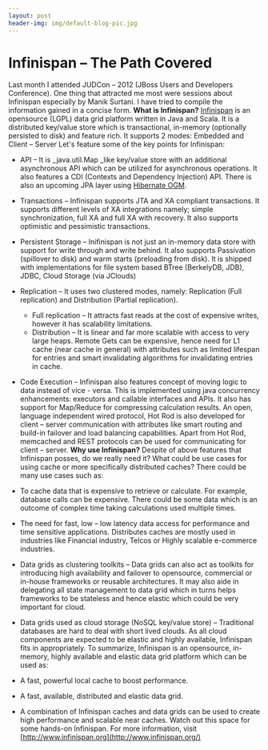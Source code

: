 ```yaml
---
layout: post
header-img: img/default-blog-pic.jpg
---
```


# Infinispan – The Path Covered

Last month I attended JUDCon – 2012 (JBoss Users and Developers Conference). One thing that attracted me most were sessions about Infinispan especially by Manik Surtani. I have tried to compile the information gained in a concise form. **What is Infinispan?** [Infinispan](http://www.infinispan.org) is an opensource (LGPL) data grid platform written in Java and Scala. It is a distributed key/value store which is transactional, in-memory (optionally persisted to disk) and feature rich. It supports 2 modes: Embedded and Client – Server Let's feature some of the key points for Infinispan: 

  * API – It is _java.util.Map _like key/value store with an additional asynchronous API which can be utilized for asynchronous operations. It also features a CDI (Contexts and Dependency Injection) API. There is also an upcoming JPA layer using [Hibernate OGM](http://www.hibernate.org/subprojects/ogm.html).
  * Transactions – Infinispan supports JTA and XA compliant transactions. It supports different levels of XA integrations namely; simple synchronization, full XA and full XA with recovery. It also supports optimistic and pessimistic transactions.
  * Persistent Storage – Inifinispan is not just an in-memory data store with support for write through and write behind. It also supports Passivation (spillover to disk) and warm starts (preloading from disk). It is shipped with implementations for file system based BTree (BerkelyDB, JDB), JDBC, Cloud Storage (via JClouds)
  * Replication – It uses two clustered modes, namely: Replication (Full replication) and Distribution (Partial replication). 
    * Full replication – It attracts fast reads at the cost of expensive writes, however it has scalability limitations.
    * Distribution – It is linear and far more scalable with access to very large heaps. Remote Gets can be expensive, hence need for L1 cache (near cache in general) with attributes such as limited lifespan for entries and smart invalidating algorithms for invalidating entries in cache.
  * Code Execution – Infinispan also features concept of moving logic to data instead of vice - versa. This is implemented using java concurrency enhancements: executors and callable interfaces and APIs. It also has support for Map/Reduce for compressing calculation results.
An open, language independent wired protocol, Hot Rod is also developed for client – server communication with attributes like smart routing and build-in failover and load balancing capabilities. Apart from Hot Rod, memcached and REST protocols can be used for communicating for client – server. **Why use Infinispan?** Despite of above features that Infinispan posses, do we really need it? What could be use cases for using cache or more specifically distributed caches? There could be many use cases such as: 

  * To cache data that is expensive to retrieve or calculate. For example, database calls can be expensive. There could be some data which is an outcome of complex time taking calculations used multiple times.
  * The need for fast, low – low latency data access for performance and time sensitive applications. Distributes caches are mostly used in industries like Financial industry, Telcos or Highly scalable e-commerce industries.
  * Data grids as clustering toolkits – Data grids can also act as toolkits for introducing high availability and failover to opensource, commercial or in-house frameworks or reusable architectures. It may also aide in delegating all state management to data grid which in turns helps frameworks to be stateless and hence elastic which could be very important for cloud.
  * Data grids used as cloud storage (NoSQL key/value store) – Traditional databases are hard to deal with short lived clouds. As all cloud components are expected to be elastic and highly available, Infinispan fits in appropriately.
To summarize, Infinispan is an opensource, in-memory, highly available and elastic data grid platform which can be used as: 
  * A fast, powerful local cache to boost performance.
  * A fast, available, distributed and elastic data grid.
  * A combination of Infinispan caches and data grids can be used to create high performance and scalable near caches.
Watch out this space for some hands-on Infinispan. For more information, visit [http://www.infinispan.org](http://www.infinispan.org/)